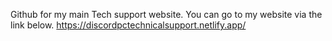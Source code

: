 Github for my main Tech support website.
You can go to my website via the link below.
https://discordpctechnicalsupport.netlify.app/
